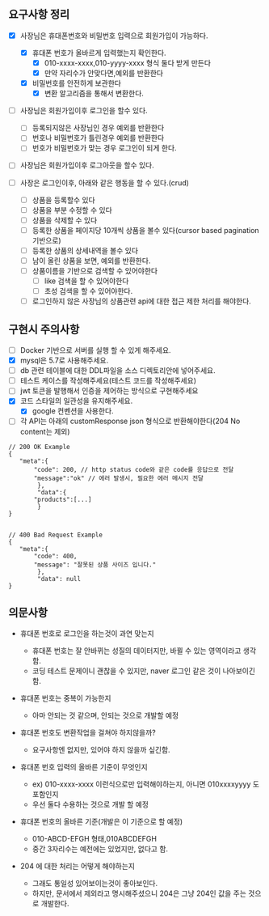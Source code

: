 ## 요구사항 정리

- [x] 사장님은 휴대폰번호와 비밀번호 입력으로 회원가입이 가능하다.
    - [x] 휴대폰 번호가 올바르게 입력했는지 확인한다.
        -[x] 010-xxxx-xxxx,010-yyyy-xxxx 형식 둘다 받게 만든다
        -[x] 만약 자리수가 안맞다면,예외를 반환한다
    -[x] 비밀번호를 안전하게 보관한다
        -[x] 변환 알고리즘을 통해서 변환한다.
-[ ] 사장님은 회원가입이후 로그인을 할수 있다.
    -[ ] 등록되지않은 사장님인 경우 예외를 반환한다
    -[ ] 번호나 비밀번호가 틀린경우 예외를 반환한다
    -[ ] 번호가 비밀번호가 맞는 경우 로그인이 되게 한다.
- [ ] 사장님은 회원가입이후 로그아웃을 할수 있다.


-[ ] 사장은 로그인이후, 아래와 같은 행동을 할 수 있다.(crud)
    -[ ] 상품을 등록할수 있다
    -[ ] 상품을 부분 수정할 수 있다
    - [ ] 상품을 삭제할 수 있다
    - [ ] 등록한 상품을 페이지당 10개씩 상품을 볼수 있다(cursor based pagination 기반으로)
    -[ ] 등록한 상품의 상세내역을 볼수 있다
    -[ ] 남이 올린 상품을 보면, 예외를 반환한다.
    -[ ] 상품이름을 기반으로 검색할 수 있어야한다
        -[ ] like 검색을 할 수 있어야한다
        -[ ] 초성 검색을 할 수 있어야한다.
    -[ ] 로그인하지 않은 사장님의 상품관련 api에 대한 접근 제한 처리를 해야한다.

## 구현시 주의사항

-[ ] Docker 기반으로 서버를 실행 할 수 있게 해주세요.
-[x] mysql은 5.7로 사용해주세요.
-[ ] db 관련 테이블에 대한 DDL파일을 소스 디렉토리안에 넣어주세요.
-[ ] 테스트 케이스를 작성해주세요(테스트 코드를 작성해주세요)
-[ ] jwt 토큰을 발행해서 인증을 제어하는 방식으로 구현해주세요
-[x] 코드 스타일의 일관성을 유지해주세요.
    -[x] google 컨벤션을 사용한다.
- [ ] 각 API는 아래의 customResponse json 형식으로 반환해야한다(204 No content는 제외)

```dbn-psql
// 200 OK Example 
{
   "meta":{
       "code": 200, // http status code와 같은 code를 응답으로 전달 
       "message":"ok" // 에러 발생시, 필요한 에러 메시지 전달 
		}, 
		"data":{
       "products":[...]
		}
}


// 400 Bad Request Example 
{
   "meta":{
       "code": 400,
       "message": "잘못된 상품 사이즈 입니다."
		},
		"data": null 
}

```

## 의문사항

- 휴대폰 번호로 로그인을 하는것이 과연 맞는지
    - 휴대폰 번호는 잘 안바뀌는 성질의 데이터지만, 바뀔 수 있는 영역이라고 생각함.
    - 코딩 테스트 문제이니 괜찮을 수 있지만, naver 로그인 같은 것이 나아보이긴 함.


- 휴대폰 번호는 중복이 가능한지
    - 아마 안되는 것 같으며, 안되는 것으로 개발할 예정


- 휴대폰 번호도 변환작업을 걸쳐야 하지않을까?
    - 요구사항엔 없지만, 있어야 하지 않을까 싶긴함.


- 휴대폰 번호 입력의 올바른 기준이 무엇인지
    - ex) 010-xxxx-xxxx 이런식으로만 입력해야하는지, 아니면 010xxxxyyyy 도 포함인지
    - 우선 둘다 수용하는 것으로 개발 할 예정


- 휴대폰 번호의 올바른 기준(개발은 이 기준으로 할 예정)
    - 010-ABCD-EFGH 형태,010ABCDEFGH
    - 중간 3자리수는 예전에는 있었지만, 없다고 함.

- 204 에 대한 처리는 어떻게 해야하는지
    - 그래도 통일성 있어보이는것이 좋아보인다.
    - 하지만, 문서에서 제외라고 명시해주셨으니 204은 그냥 204인 값을 주는 것으로 개발한다.
